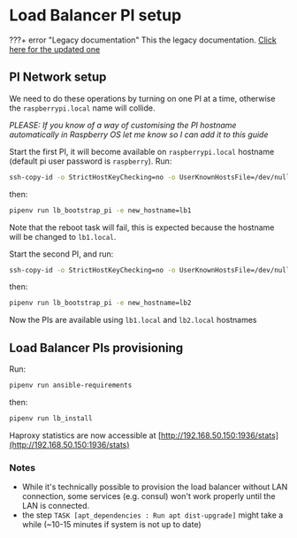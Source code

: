 # Load Balancer PI setup
 
???+ error "Legacy documentation"
    This the legacy documentation. [Click here for the updated one](/)

## PI Network setup

We need to do these operations by turning on one PI at a time, otherwise the `raspberrypi.local` name will collide.

_PLEASE: If you know of a way of customising the PI hostname automatically in Raspberry OS let me know so I can add it
to this guide_

Start the first PI, it will become available on `raspberrypi.local` hostname (default pi user password is `raspberry`). Run:

```bash
ssh-copy-id -o StrictHostKeyChecking=no -o UserKnownHostsFile=/dev/null pi@raspberrypi.local
```

then:

```bash
pipenv run lb_bootstrap_pi -e new_hostname=lb1
```

Note that the reboot task will fail, this is expected because the hostname will be changed to `lb1.local`.

Start the second PI, and run:

```bash
ssh-copy-id -o StrictHostKeyChecking=no -o UserKnownHostsFile=/dev/null pi@raspberrypi.local
```

then:

```bash
pipenv run lb_bootstrap_pi -e new_hostname=lb2
```

Now the PIs are available using `lb1.local` and `lb2.local` hostnames

## Load Balancer PIs provisioning

Run:

```bash
pipenv run ansible-requirements
```

then:

```bash
pipenv run lb_install
```

Haproxy statistics are now accessible at [http://192.168.50.150:1936/stats](http://192.168.50.150:1936/stats)

### Notes

- While it's technically possible to provision the load balancer without LAN connection, some services (e.g. consul) won't work properly until the LAN is connected.
- the step `TASK [apt_dependencies : Run apt dist-upgrade]` might take a while (~10-15 minutes if system is not up to date)
